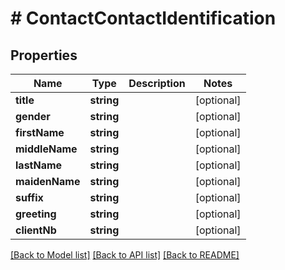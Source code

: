 # # ContactContactIdentification

## Properties

Name | Type | Description | Notes
------------ | ------------- | ------------- | -------------
**title** | **string** |  | [optional]
**gender** | **string** |  | [optional]
**firstName** | **string** |  | [optional]
**middleName** | **string** |  | [optional]
**lastName** | **string** |  | [optional]
**maidenName** | **string** |  | [optional]
**suffix** | **string** |  | [optional]
**greeting** | **string** |  | [optional]
**clientNb** | **string** |  | [optional]

[[Back to Model list]](../../README.md#models) [[Back to API list]](../../README.md#endpoints) [[Back to README]](../../README.md)
